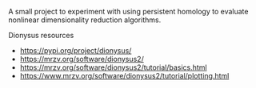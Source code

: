A small project to experiment with using persistent homology to evaluate nonlinear dimensionality reduction algorithms.

Dionysus resources

* https://pypi.org/project/dionysus/
* https://mrzv.org/software/dionysus2/
* https://mrzv.org/software/dionysus2/tutorial/basics.html
* https://www.mrzv.org/software/dionysus2/tutorial/plotting.html
